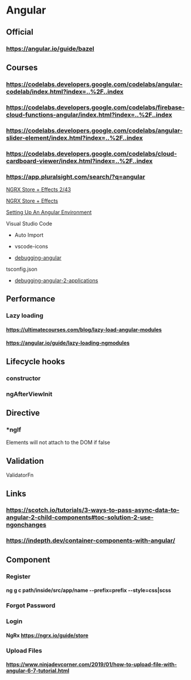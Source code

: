 # Angular
## Official
### https://angular.io/guide/bazel
## Courses
### https://codelabs.developers.google.com/codelabs/angular-codelab/index.html?index=..%2F..index
### https://codelabs.developers.google.com/codelabs/firebase-cloud-functions-angular/index.html?index=..%2F..index
### https://codelabs.developers.google.com/codelabs/angular-slider-element/index.html?index=..%2F..index
### https://codelabs.developers.google.com/codelabs/cloud-cardboard-viewer/index.html?index=..%2F..index
### https://app.pluralsight.com/search/?q=angular

[NGRX Store + Effects 2/43](https://app.ultimatecourses.com/course/ngrx-store-effects)

[NGRX Store + Effects](https://platform.ultimatecourses.com/courses/enrolled/227301)

[Setting Up An Angular Environment](https://thinkster.io/tutorials/setting-up-an-angular-environment)

Visual Studio Code

* Auto Import

* vscode-icons

* [debugging-angular](https://code.visualstudio.com/docs/nodejs/angular-tutorial#_debugging-angular)

tsconfig.json

* [debugging-angular-2-applications](https://app.pluralsight.com/guides/debugging-angular-2-applications)

## Performance
### Lazy loading
#### https://ultimatecourses.com/blog/lazy-load-angular-modules
#### https://angular.io/guide/lazy-loading-ngmodules
## Lifecycle hooks
### constructor
### ngAfterViewInit

## Directive
### *ngIf
Elements will not attach to the DOM if false

## Validation
ValidatorFn
## Links
### https://scotch.io/tutorials/3-ways-to-pass-async-data-to-angular-2-child-components#toc-solution-2-use-ngonchanges
### https://indepth.dev/container-components-with-angular/
## Component
### Register
#### ng g c path/inside/src/app/name --prefix=prefix --style=css|scss
### Forgot Password
### Login
#### NgRx https://ngrx.io/guide/store
### Upload Files
#### https://www.ninjadevcorner.com/2019/01/how-to-upload-file-with-angular-6-7-tutorial.html
